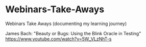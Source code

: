 # Webinars-Take-Aways
Webinars Take Aways (documenting my learning journey)


James Bach: "Beauty or Bugs: Using the Blink Oracle in Testing"
https://www.youtube.com/watch?v=5W_VLzNhT-s
